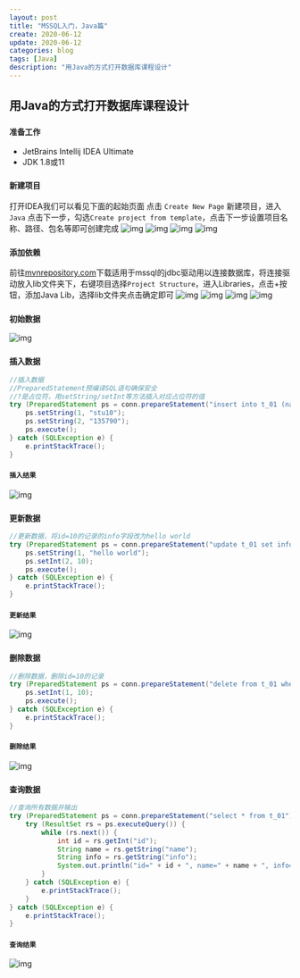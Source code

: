 ```yaml
---
layout: post
title: "MSSQL入门，Java篇"
create: 2020-06-12
update: 2020-06-12
categories: blog
tags: [Java]
description: "用Java的方式打开数据库课程设计"
---
```


## 用Java的方式打开数据库课程设计

### `准备工作`

* JetBrains Intellij IDEA Ultimate
* JDK 1.8或11

### `新建项目`

打开IDEA我们可以看见下面的起始页面
点击 `Create New Page` 新建项目，进入 `Java` 点击下一步，勾选`Create project from template`，点击下一步设置项目名称、路径、包名等即可创建完成
![img](../img/mssql/Java/create_project_0.png)
![img](../img/mssql/Java/create_project_1.png)
![img](../img/mssql/Java/create_project_2.png)
![img](../img/mssql/Java/create_project_3.png)

### `添加依赖`

前往[mvnrepository.com](https://mvnrepository.com/artifact/com.microsoft.sqlserver/mssql-jdbc)下载适用于mssql的jdbc驱动用以连接数据库，将连接驱动放入lib文件夹下，右键项目选择`Project Structure`，进入Libraries，点击+按钮，添加Java Lib，选择lib文件夹点击确定即可
![img](../img/mssql/Java/dependency_0.png)
![img](../img/mssql/Java/dependency_1.png)
![img](../img/mssql/Java/dependency_2.png)
![img](../img/mssql/Java/dependency_3.png)

### `初始数据`

![img](../img/mssql/Java/init_0.png)

### `插入数据`

```java
//插入数据
//PreparedStatement预编译SQL语句确保安全
//?是占位符，用setString/setInt等方法插入对应占位符的值
try (PreparedStatement ps = conn.prepareStatement("insert into t_01 (name, info) values (?, ?)")) {
    ps.setString(1, "stu10");
    ps.setString(2, "135790");
    ps.execute();
} catch (SQLException e) {
    e.printStackTrace();
}
```

#### `插入结果`

![img](../img/mssql/Java/insert_0.png)

### `更新数据`

```java
//更新数据，将id=10的记录的info字段改为hello world
try (PreparedStatement ps = conn.prepareStatement("update t_01 set info=? where id=?")) {
    ps.setString(1, "hello world");
    ps.setInt(2, 10);
    ps.execute();
} catch (SQLException e) {
    e.printStackTrace();
}
```

#### `更新结果`

![img](../img/mssql/Java/update_0.png)

### `删除数据`

```java
//删除数据，删除id=10的记录
try (PreparedStatement ps = conn.prepareStatement("delete from t_01 where id=?")) {
    ps.setInt(1, 10);
    ps.execute();
} catch (SQLException e) {
    e.printStackTrace();
}
```

#### `删除结果`

![img](../img/mssql/Java/delete_0.png)

### `查询数据`

```java
//查询所有数据并输出
try (PreparedStatement ps = conn.prepareStatement("select * from t_01")) {
    try (ResultSet rs = ps.executeQuery()) {
        while (rs.next()) {
            int id = rs.getInt("id");
            String name = rs.getString("name");
            String info = rs.getString("info");
            System.out.println("id=" + id + ", name=" + name + ", info=" + info);
        }
    } catch (SQLException e) {
        e.printStackTrace();
    }
} catch (SQLException e) {
    e.printStackTrace();
}
```

#### `查询结果`

![img](../img/mssql/Java/query_0.png)
